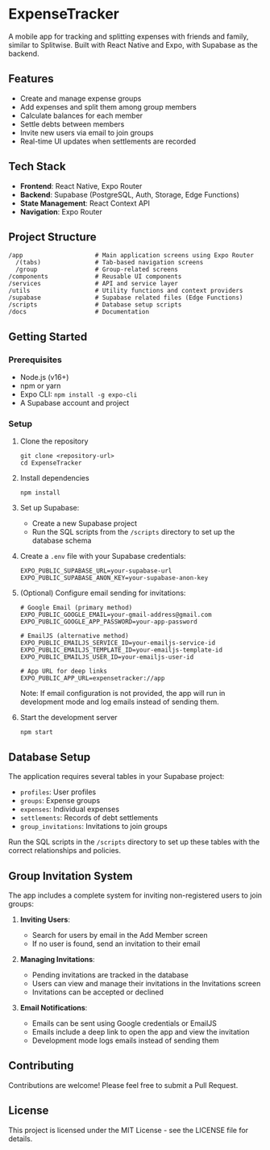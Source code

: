 # ExpenseTracker

A mobile app for tracking and splitting expenses with friends and family, similar to Splitwise. Built with React Native and Expo, with Supabase as the backend.

## Features

- Create and manage expense groups
- Add expenses and split them among group members
- Calculate balances for each member
- Settle debts between members
- Invite new users via email to join groups
- Real-time UI updates when settlements are recorded

## Tech Stack

- **Frontend**: React Native, Expo Router
- **Backend**: Supabase (PostgreSQL, Auth, Storage, Edge Functions)
- **State Management**: React Context API
- **Navigation**: Expo Router

## Project Structure

```
/app                    # Main application screens using Expo Router
  /(tabs)               # Tab-based navigation screens
  /group                # Group-related screens
/components             # Reusable UI components
/services               # API and service layer
/utils                  # Utility functions and context providers
/supabase               # Supabase related files (Edge Functions)
/scripts                # Database setup scripts
/docs                   # Documentation
```

## Getting Started

### Prerequisites

- Node.js (v16+)
- npm or yarn
- Expo CLI: `npm install -g expo-cli`
- A Supabase account and project

### Setup

1. Clone the repository
   ```
   git clone <repository-url>
   cd ExpenseTracker
   ```

2. Install dependencies
   ```
   npm install
   ```

3. Set up Supabase:
   - Create a new Supabase project
   - Run the SQL scripts from the `/scripts` directory to set up the database schema
   
4. Create a `.env` file with your Supabase credentials:
   ```
   EXPO_PUBLIC_SUPABASE_URL=your-supabase-url
   EXPO_PUBLIC_SUPABASE_ANON_KEY=your-supabase-anon-key
   ```

5. (Optional) Configure email sending for invitations:
   ```
   # Google Email (primary method)
   EXPO_PUBLIC_GOOGLE_EMAIL=your-gmail-address@gmail.com
   EXPO_PUBLIC_GOOGLE_APP_PASSWORD=your-app-password

   # EmailJS (alternative method)
   EXPO_PUBLIC_EMAILJS_SERVICE_ID=your-emailjs-service-id
   EXPO_PUBLIC_EMAILJS_TEMPLATE_ID=your-emailjs-template-id
   EXPO_PUBLIC_EMAILJS_USER_ID=your-emailjs-user-id
   
   # App URL for deep links
   EXPO_PUBLIC_APP_URL=expensetracker://app
   ```
   
   Note: If email configuration is not provided, the app will run in development mode and log emails instead of sending them.

6. Start the development server
   ```
   npm start
   ```

## Database Setup

The application requires several tables in your Supabase project:

- `profiles`: User profiles
- `groups`: Expense groups
- `expenses`: Individual expenses
- `settlements`: Records of debt settlements
- `group_invitations`: Invitations to join groups

Run the SQL scripts in the `/scripts` directory to set up these tables with the correct relationships and policies.

## Group Invitation System

The app includes a complete system for inviting non-registered users to join groups:

1. **Inviting Users**:
   - Search for users by email in the Add Member screen
   - If no user is found, send an invitation to their email

2. **Managing Invitations**:
   - Pending invitations are tracked in the database
   - Users can view and manage their invitations in the Invitations screen
   - Invitations can be accepted or declined

3. **Email Notifications**:
   - Emails can be sent using Google credentials or EmailJS
   - Emails include a deep link to open the app and view the invitation
   - Development mode logs emails instead of sending them

## Contributing

Contributions are welcome! Please feel free to submit a Pull Request.

## License

This project is licensed under the MIT License - see the LICENSE file for details.